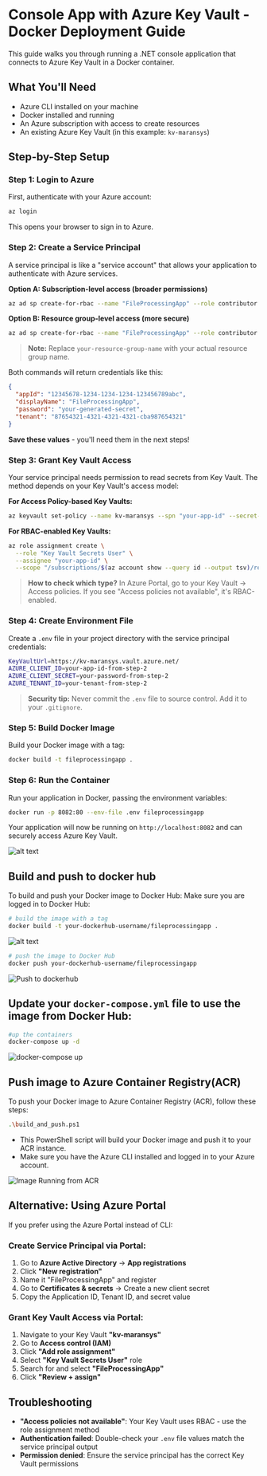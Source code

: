 # Console App with Azure Key Vault - Docker Deployment Guide

This guide walks you through running a .NET console application that connects to Azure Key Vault in a Docker container.

## What You'll Need

- Azure CLI installed on your machine
- Docker installed and running
- An Azure subscription with access to create resources
- An existing Azure Key Vault (in this example: `kv-maransys`)

## Step-by-Step Setup

### Step 1: Login to Azure

First, authenticate with your Azure account:

```bash
az login
```

This opens your browser to sign in to Azure.

### Step 2: Create a Service Principal

A service principal is like a "service account" that allows your application to authenticate with Azure services.

**Option A: Subscription-level access (broader permissions)**
```bash
az ad sp create-for-rbac --name "FileProcessingApp" --role contributor --scopes /subscriptions/$(az account show --query id --output tsv)
```

**Option B: Resource group-level access (more secure)**
```bash
az ad sp create-for-rbac --name "FileProcessingApp" --role contributor --scopes /subscriptions/$(az account show --query id --output tsv)/resourceGroups/your-resource-group-name
```

> **Note:** Replace `your-resource-group-name` with your actual resource group name.

Both commands will return credentials like this:
```json
{
  "appId": "12345678-1234-1234-1234-123456789abc",
  "displayName": "FileProcessingApp",
  "password": "your-generated-secret",
  "tenant": "87654321-4321-4321-4321-cba987654321"
}
```

**Save these values** - you'll need them in the next steps!

### Step 3: Grant Key Vault Access

Your service principal needs permission to read secrets from Key Vault. The method depends on your Key Vault's access model:

**For Access Policy-based Key Vaults:**
```bash
az keyvault set-policy --name kv-maransys --spn "your-app-id" --secret-permissions get list
```

**For RBAC-enabled Key Vaults:**
```bash
az role assignment create \
  --role "Key Vault Secrets User" \
  --assignee "your-app-id" \
  --scope "/subscriptions/$(az account show --query id --output tsv)/resourceGroups/your-rg-name/providers/Microsoft.KeyVault/vaults/kv-maransys"
```

> **How to check which type?** In Azure Portal, go to your Key Vault → Access policies. If you see "Access policies not available", it's RBAC-enabled.

### Step 4: Create Environment File

Create a `.env` file in your project directory with the service principal credentials:

```bash
KeyVaultUrl=https://kv-maransys.vault.azure.net/
AZURE_CLIENT_ID=your-app-id-from-step-2
AZURE_CLIENT_SECRET=your-password-from-step-2
AZURE_TENANT_ID=your-tenant-from-step-2
```

> **Security tip:** Never commit the `.env` file to source control. Add it to your `.gitignore`.

### Step 5: Build Docker Image

Build your Docker image with a tag:

```bash
docker build -t fileprocessingapp .
```

### Step 6: Run the Container

Run your application in Docker, passing the environment variables:

```bash
docker run -p 8082:80 --env-file .env fileprocessingapp
```

Your application will now be running on `http://localhost:8082` and can securely access Azure Key Vault.

![alt text](image-2.png)

## Build and push to docker hub
To build and push your Docker image to Docker Hub:
Make sure you are logged in to Docker Hub:

```bash
# build the image with a tag
docker build -t your-dockerhub-username/fileprocessingapp .
```
![alt text](image-3.png)

```bash
# push the image to Docker Hub
docker push your-dockerhub-username/fileprocessingapp
```
![Push to dockerhub](image-4.png)

## Update your `docker-compose.yml` file to use the image from Docker Hub:
```bash
#up the containers
docker-compose up -d
```
![docker-compose up](image-5.png)

## Push image to Azure Container Registry(ACR)
To push your Docker image to Azure Container Registry (ACR), follow these steps:
```bash
.\build_and_push.ps1
```

- This PowerShell script will build your Docker image and push it to your ACR instance.
- Make sure you have the Azure CLI installed and logged in to your Azure account.

![Image Running from ACR](image-6.png)

## Alternative: Using Azure Portal

If you prefer using the Azure Portal instead of CLI:

### Create Service Principal via Portal:
1. Go to **Azure Active Directory** → **App registrations**
2. Click **"New registration"**
3. Name it "FileProcessingApp" and register
4. Go to **Certificates & secrets** → Create a new client secret
5. Copy the Application ID, Tenant ID, and secret value

### Grant Key Vault Access via Portal:
1. Navigate to your Key Vault **"kv-maransys"**
2. Go to **Access control (IAM)**
3. Click **"Add role assignment"**
4. Select **"Key Vault Secrets User"** role
5. Search for and select **"FileProcessingApp"**
6. Click **"Review + assign"**

## Troubleshooting

- **"Access policies not available"**: Your Key Vault uses RBAC - use the role assignment method
- **Authentication failed**: Double-check your `.env` file values match the service principal output
- **Permission denied**: Ensure the service principal has the correct Key Vault permissions

